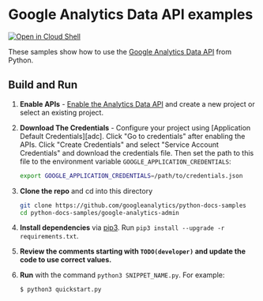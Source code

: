 # Google Analytics Data API examples

[![Open in Cloud Shell][shell_img]][shell_link]

[shell_img]: http://gstatic.com/cloudssh/images/open-btn.png
[shell_link]: https://console.cloud.google.com/cloudshell/open?git_repo=https://github.com/googleanalytics/python-docs-samples&page=editor&open_in_editor=/google-analytics-data/README.md

These samples show how to use the
[Google Analytics Data API](https://developers.google.com/analytics/devguides/reporting/data/v1) from Python.

## Build and Run
1.  **Enable APIs** - [Enable the Analytics Data API](https://console.cloud.google.com/flows/enableapi?apiid=analyticsdata.googleapis.com)
    and create a new project or select an existing project.
2.  **Download The Credentials** - Configure your project using [Application Default Credentials][adc].
    Click "Go to credentials" after enabling the APIs. Click "Create Credentials"
    and select "Service Account Credentials" and download the credentials file. Then set the path to
    this file to the environment variable `GOOGLE_APPLICATION_CREDENTIALS`:

    ```sh
    export GOOGLE_APPLICATION_CREDENTIALS=/path/to/credentials.json
    ```
3.  **Clone the repo** and cd into this directory
    ```sh
    git clone https://github.com/googleanalytics/python-docs-samples
    cd python-docs-samples/google-analytics-admin
    ```
4.  **Install dependencies** via [pip3](https://pip.pypa.io/en/stable).
    Run `pip3 install --upgrade -r requirements.txt`.
5.  **Review the comments starting with `TODO(developer)` and update the code
to use correct values.**
6.  **Run** with the command `python3 SNIPPET_NAME.py`. For example:
    ```sh
    $ python3 quickstart.py
    ```
